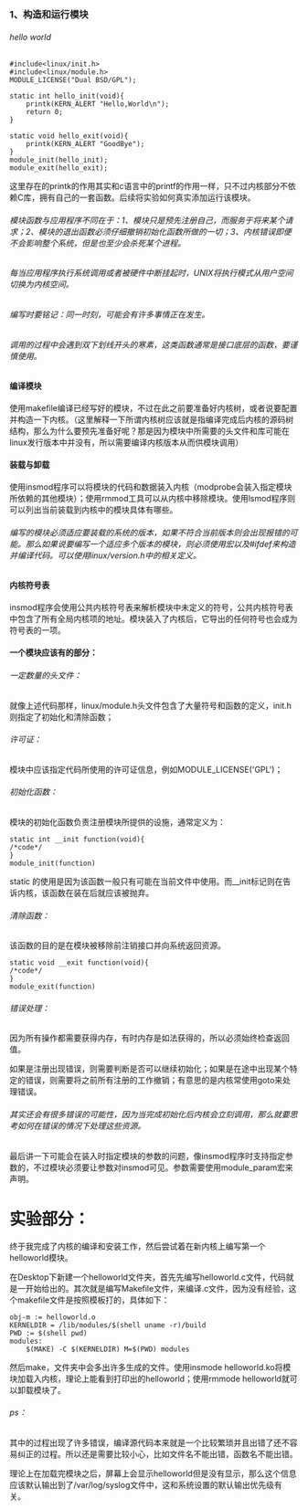 ### 1、构造和运行模块

###### hello world

```
#include<linux/init.h>
#include<linux/module.h>
MODULE_LICENSE("Dual BSD/GPL");

static int hello_init(void){
	printk(KERN_ALERT "Hello,World\n");
	return 0;
}

static void hello_exit(void){
	printk(KERN_ALERT "GoodBye");
}
module_init(hello_init);
module_exit(hello_exit);
```

这里存在的printk的作用其实和c语言中的printf的作用一样，只不过内核部分不依赖C库，拥有自己的一套函数。后续将实验如何真实添加运行该模块。

###### 模块函数与应用程序不同在于：1、模块只是预先注册自己，而服务于将来某个请求；2、模块的退出函数必须仔细撤销初始化函数所做的一切；3、内核错误即便不会影响整个系统，但是也至少会杀死某个进程。

###### 每当应用程序执行系统调用或者被硬件中断挂起时，UNIX将执行模式从用户空间切换为内核空间。

###### 编写时要铭记：同一时刻，可能会有许多事情正在发生。

###### 调用的过程中会遇到双下划线开头的寒素，这类函数通常是接口底层的函数，要谨慎使用。



#### 编译模块

使用makefile编译已经写好的模块，不过在此之前要准备好内核树，或者说要配置并构造一下内核。（这里解释一下所谓内核树应该就是指编译完成后内核的源码树结构，那么为什么要预先准备好呢？那是因为模块中所需要的头文件和库可能在linux发行版本中并没有，所以需要编译内核版本从而供模块调用）

#### 装载与卸载

使用insmod程序可以将模块的代码和数据装入内核（modprobe会装入指定模块所依赖的其他模块）；使用rmmod工具可以从内核中移除模块。使用lsmod程序则可以列出当前装载到内核中的模块具体有哪些。

###### 编写的模块必须适应要装载的系统的版本，如果不符合当前版本则会出现报错的可能。那么如果说要编写一个适应多个版本的模块，则必须使用宏以及#ifdef来构造并编译代码。可以使用linux/version.h中的相关定义。



####  内核符号表

insmod程序会使用公共内核符号表来解析模块中未定义的符号，公共内核符号表中包含了所有全局内核项的地址。模块装入了内核后，它导出的任何符号也会成为符号表的一项。



#### 一个模块应该有的部分：

###### 一定数量的头文件：

就像上述代码那样，linux/module.h头文件包含了大量符号和函数的定义，init.h则指定了初始化和清除函数；

###### 许可证：

模块中应该指定代码所使用的许可证信息，例如MODULE_LICENSE('GPL')；

###### 初始化函数：

模块的初始化函数负责注册模块所提供的设施，通常定义为：

```
static int __init function(void){
/*code*/
}
module_init(function)
```

static 的使用是因为该函数一般只有可能在当前文件中使用。而__init标记则在告诉内核，该函数在装在后就应该被抛弃。

###### 清除函数：

该函数的目的是在模块被移除前注销接口并向系统返回资源。

```
static void __exit function(void){
/*code*/
}
module_exit(function)
```

###### 错误处理：

因为所有操作都需要获得内存，有时内存是如法获得的，所以必须始终检查返回值。

如果是注册出现错误，则需要判断是否可以继续初始化；如果是在途中出现某个特定的错误，则需要将之前所有注册的工作撤销；有意思的是内核常使用goto来处理错误。

###### 其实还会有很多错误的可能性，因为当完成初始化后内核会立刻调用，那么就要思考如何在错误的情况下处理这些资源。

最后讲一下可能会在装入时指定模块的参数的问题，像insmod程序时支持指定参数的，不过模块必须要让参数对insmod可见。参数需要使用module_param宏来声明。

# 

# 实验部分：

终于我完成了内核的编译和安装工作，然后尝试着在新内核上编写第一个helloworld模块。

在Desktop下新建一个helloworld文件夹，首先先编写helloworld.c文件，代码就是一开始给出的。其次就是编写Makefile文件，来编译.c文件，因为没有经验，这个makefile文件是按照模板打的，具体如下：

```
obj-m := helloworld.o
KERNELDIR = /lib/modules/$(shell uname -r)/build
PWD := $(shell pwd)
modules:
	$(MAKE) -C $(KERNELDIR) M=$(PWD) modules
```

然后make，文件夹中会多出许多生成的文件。使用insmode helloworld.ko将模块加载入内核，理论上能看到打印出的helloworld；使用rmmode helloworld就可以卸载模块了。

###### ps：

其中的过程出现了许多错误，编译源代码本来就是一个比较繁琐并且出错了还不容易纠正的过程。所以还是需要比较小心，比如文件名不能出错，函数名不能出错。

理论上在加载完模块之后，屏幕上会显示helloworld但是没有显示，那么这个信息应该默认输出到了/var/log/syslog文件中，这和系统设置的默认输出优先级有关。